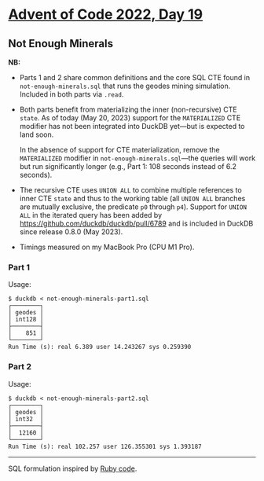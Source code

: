 # [Advent of Code 2022, Day 19](https://adventofcode.com/2022/day/19)

## Not Enough Minerals

**NB:** 

- Parts 1 and 2 share common definitions and the core SQL CTE
  found in `not-enough-minerals.sql` that runs the geodes mining
  simulation. Included in both parts via `.read`.

- Both parts benefit from materializing the inner (non-recursive) CTE
  `state`. As of today (May 20, 2023) support for the `MATERIALIZED` CTE
  modifier has not been integrated into DuckDB yet—but is expected to
  land soon.

    In the absence of support for CTE materialization, remove the
    `MATERIALIZED` modifier in `not-enough-minerals.sql`—the queries
    will work but run significantly longer (e.g., Part 1: 108 seconds
    instead of 6.2 seconds).

- The recursive CTE uses `UNION ALL` to combine multiple references to inner
  CTE `state` and thus to the working table (all `UNION ALL` branches
  are mutually exclusive, the predicate `p0` through `p4`).  Support for
  `UNION ALL` in the iterated query has been added by https://github.com/duckdb/duckdb/pull/6789
  and is included in DuckDB since release 0.8.0 (May 2023).
  
- Timings measured on my MacBook Pro (CPU M1 Pro).

### Part 1

Usage:

~~~
$ duckdb < not-enough-minerals-part1.sql
┌────────┐
│ geodes │
│ int128 │
├────────┤
│    851 │
└────────┘
Run Time (s): real 6.389 user 14.243267 sys 0.259390
~~~


### Part 2

Usage:

~~~
$ duckdb < not-enough-minerals-part2.sql
┌────────┐
│ geodes │
│ int32  │
├────────┤
│  12160 │
└────────┘
Run Time (s): real 102.257 user 126.355301 sys 1.393187
~~~

---

SQL formulation inspired by [Ruby code](https://michalmlozniak.com/notes/advent-of-code-2022-day-19-not-enough-minerals.html).

